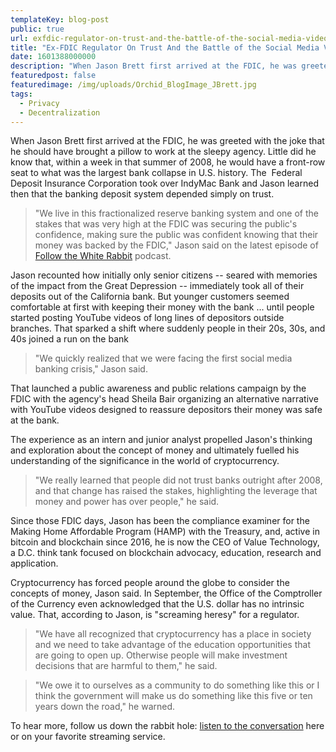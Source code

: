 ```yaml
---
templateKey: blog-post
public: true
url: exfdic-regulator-on-trust-and-the-battle-of-the-social-media-videos
title: "Ex-FDIC Regulator On Trust And the Battle of the Social Media Videos"
date: 1601388000000
description: "When Jason Brett first arrived at the FDIC, he was greeted with the joke that he should have brought a pillow to work at the sleepy agency. Little did he know that, within a week in that summer of 2008, he would have a front-row seat to what was the largest bank collapse in U.S. history."
featuredpost: false
featuredimage: /img/uploads/Orchid_BlogImage_JBrett.jpg
tags:
  - Privacy
  - Decentralization
---
```

When Jason Brett first arrived at the FDIC, he was greeted with the joke that he should have brought a pillow to work at the sleepy agency. Little did he know that, within a week in that summer of 2008, he would have a front-row seat to what was the largest bank collapse in U.S. history. The  Federal Deposit Insurance Corporation took over IndyMac Bank and Jason learned then that the banking deposit system depended simply on trust.

> "We live in this fractionalized reserve banking system and one of the stakes that was very high at the FDIC was securing the public's confidence, making sure the public was confident knowing that their money was backed by the FDIC," Jason said on the latest episode of [Follow the White Rabbit](https://www.orchid.com/podcast) podcast.

Jason recounted how initially only senior citizens -- seared with memories of the impact from the Great Depression -- immediately took all of their deposits out of the California bank. But younger customers seemed comfortable at first with keeping their money with the bank ... until people started posting YouTube videos of long lines of depositors outside branches. That sparked a shift where suddenly people in their 20s, 30s, and 40s joined a run on the bank

> "We quickly realized that we were facing the first social media banking crisis," Jason said.

That launched a public awareness and public relations campaign by the FDIC with the agency's head Sheila Bair organizing an alternative narrative with YouTube videos designed to reassure depositors their money was safe at the bank.

The experience as an intern and junior analyst propelled Jason's thinking and exploration about the concept of money and ultimately fuelled his understanding of the significance in the world of cryptocurrency.

> "We really learned that people did not trust banks outright after 2008, and that change has raised the stakes, highlighting the leverage that money and power has over people," he said.

Since those FDIC days, Jason has been the compliance examiner for the Making Home Affordable Program (HAMP) with the Treasury, and, active in bitcoin and blockchain since 2016, he is now the CEO of Value Technology, a D.C. think tank focused on blockchain advocacy, education, research and application.

Cryptocurrency has forced people around the globe to consider the concepts of money, Jason said. In September, the Office of the Comptroller of the Currency even acknowledged that the U.S. dollar has no intrinsic value. That, according to Jason, is "screaming heresy" for a regulator.

> "We have all recognized that cryptocurrency has a place in society and we need to take advantage of the education opportunities that are going to open up. Otherwise people will make investment decisions that are harmful to them," he said.

> "We owe it to ourselves as a community to do something like this or I think the government will make us do something like this five or ten years down the road," he warned.

To hear more, follow us down the rabbit hole: [listen to the conversation](https://www.orchid.com/podcast) here or on your favorite streaming service.